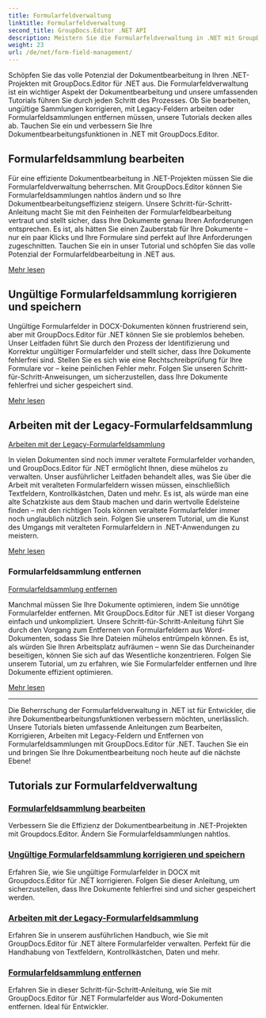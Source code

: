 ```yaml
---
title: Formularfeldverwaltung
linktitle: Formularfeldverwaltung
second_title: GroupDocs.Editor .NET API
description: Meistern Sie die Formularfeldverwaltung in .NET mit GroupDocs.Editor. Erfahren Sie, wie Sie Formularfeldsammlungen nahtlos bearbeiten, reparieren, mit Legacy-Formularen arbeiten und entfernen.
weight: 23
url: /de/net/form-field-management/
---
```

Schöpfen Sie das volle Potenzial der Dokumentbearbeitung in Ihren .NET-Projekten mit GroupDocs.Editor für .NET aus. Die Formularfeldverwaltung ist ein wichtiger Aspekt der Dokumentbearbeitung und unsere umfassenden Tutorials führen Sie durch jeden Schritt des Prozesses. Ob Sie bearbeiten, ungültige Sammlungen korrigieren, mit Legacy-Feldern arbeiten oder Formularfeldsammlungen entfernen müssen, unsere Tutorials decken alles ab. Tauchen Sie ein und verbessern Sie Ihre Dokumentbearbeitungsfunktionen in .NET mit GroupDocs.Editor.

## Formularfeldsammlung bearbeiten

Für eine effiziente Dokumentbearbeitung in .NET-Projekten müssen Sie die Formularfeldverwaltung beherrschen. Mit GroupDocs.Editor können Sie Formularfeldsammlungen nahtlos ändern und so Ihre Dokumentbearbeitungseffizienz steigern. Unsere Schritt-für-Schritt-Anleitung macht Sie mit den Feinheiten der Formularfeldbearbeitung vertraut und stellt sicher, dass Ihre Dokumente genau Ihren Anforderungen entsprechen. Es ist, als hätten Sie einen Zauberstab für Ihre Dokumente – nur ein paar Klicks und Ihre Formulare sind perfekt auf Ihre Anforderungen zugeschnitten. Tauchen Sie ein in unser Tutorial und schöpfen Sie das volle Potenzial der Formularfeldbearbeitung in .NET aus.

[Mehr lesen](./edit-form-field-collection/)

## Ungültige Formularfeldsammlung korrigieren und speichern

Ungültige Formularfelder in DOCX-Dokumenten können frustrierend sein, aber mit GroupDocs.Editor für .NET können Sie sie problemlos beheben. Unser Leitfaden führt Sie durch den Prozess der Identifizierung und Korrektur ungültiger Formularfelder und stellt sicher, dass Ihre Dokumente fehlerfrei sind. Stellen Sie es sich wie eine Rechtschreibprüfung für Ihre Formulare vor – keine peinlichen Fehler mehr. Folgen Sie unseren Schritt-für-Schritt-Anweisungen, um sicherzustellen, dass Ihre Dokumente fehlerfrei und sicher gespeichert sind.

[Mehr lesen](./fix-invalid-form-field-collection-save/)

## Arbeiten mit der Legacy-Formularfeldsammlung
[Arbeiten mit der Legacy-Formularfeldsammlung](./work-legacy-form-field-collection/)

In vielen Dokumenten sind noch immer veraltete Formularfelder vorhanden, und GroupDocs.Editor für .NET ermöglicht Ihnen, diese mühelos zu verwalten. Unser ausführlicher Leitfaden behandelt alles, was Sie über die Arbeit mit veralteten Formularfeldern wissen müssen, einschließlich Textfeldern, Kontrollkästchen, Daten und mehr. Es ist, als würde man eine alte Schatzkiste aus dem Staub machen und darin wertvolle Edelsteine finden – mit den richtigen Tools können veraltete Formularfelder immer noch unglaublich nützlich sein. Folgen Sie unserem Tutorial, um die Kunst des Umgangs mit veralteten Formularfeldern in .NET-Anwendungen zu meistern.

[Mehr lesen](./work-legacy-form-field-collection/)

### Formularfeldsammlung entfernen
[Formularfeldsammlung entfernen](./remove-form-field-collection/)

Manchmal müssen Sie Ihre Dokumente optimieren, indem Sie unnötige Formularfelder entfernen. Mit GroupDocs.Editor für .NET ist dieser Vorgang einfach und unkompliziert. Unsere Schritt-für-Schritt-Anleitung führt Sie durch den Vorgang zum Entfernen von Formularfeldern aus Word-Dokumenten, sodass Sie Ihre Dateien mühelos entrümpeln können. Es ist, als würden Sie Ihren Arbeitsplatz aufräumen – wenn Sie das Durcheinander beseitigen, können Sie sich auf das Wesentliche konzentrieren. Folgen Sie unserem Tutorial, um zu erfahren, wie Sie Formularfelder entfernen und Ihre Dokumente effizient optimieren.

[Mehr lesen](./remove-form-field-collection/)

---

Die Beherrschung der Formularfeldverwaltung in .NET ist für Entwickler, die ihre Dokumentbearbeitungsfunktionen verbessern möchten, unerlässlich. Unsere Tutorials bieten umfassende Anleitungen zum Bearbeiten, Korrigieren, Arbeiten mit Legacy-Feldern und Entfernen von Formularfeldsammlungen mit GroupDocs.Editor für .NET. Tauchen Sie ein und bringen Sie Ihre Dokumentbearbeitung noch heute auf die nächste Ebene!
## Tutorials zur Formularfeldverwaltung
### [Formularfeldsammlung bearbeiten](./edit-form-field-collection/)
Verbessern Sie die Effizienz der Dokumentbearbeitung in .NET-Projekten mit Groupdocs.Editor. Ändern Sie Formularfeldsammlungen nahtlos.
### [Ungültige Formularfeldsammlung korrigieren und speichern](./fix-invalid-form-field-collection-save/)
Erfahren Sie, wie Sie ungültige Formularfelder in DOCX mit Groupdocs.Editor für .NET korrigieren. Folgen Sie dieser Anleitung, um sicherzustellen, dass Ihre Dokumente fehlerfrei sind und sicher gespeichert werden.
### [Arbeiten mit der Legacy-Formularfeldsammlung](./work-legacy-form-field-collection/)
Erfahren Sie in unserem ausführlichen Handbuch, wie Sie mit GroupDocs.Editor für .NET ältere Formularfelder verwalten. Perfekt für die Handhabung von Textfeldern, Kontrollkästchen, Daten und mehr.
### [Formularfeldsammlung entfernen](./remove-form-field-collection/)
Erfahren Sie in dieser Schritt-für-Schritt-Anleitung, wie Sie mit GroupDocs.Editor für .NET Formularfelder aus Word-Dokumenten entfernen. Ideal für Entwickler.